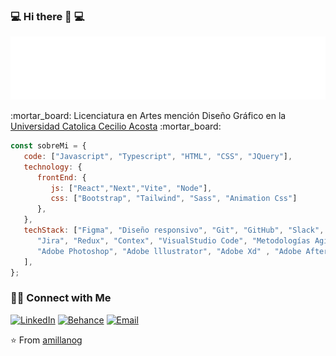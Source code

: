 ### :computer: Hi there 👋  :computer:
<img src="https://github.com/amillanog/amillanog/blob/34c8d46c73a0a351afdc522c14a8765eb9a20dd4/svg.svg"/>
<p>:mortar_board: Licenciatura en Artes mención Diseño Gráfico en la <a href="http://web.unicaedu.com/">Universidad Catolica Cecilio Acosta</a> :mortar_board:
</p>


```javascript
const sobreMi = {
   code: ["Javascript", "Typescript", "HTML", "CSS", "JQuery"],
   technology: {
      frontEnd: {
         js: ["React","Next","Vite", "Node"],
         css: ["Bootstrap", "Tailwind", "Sass", "Animation Css"]
      }, 
   },
   techStack: ["Figma", "Diseño responsivo", "Git", "GitHub", "Slack", 
      "Jira", "Redux", "Contex", "VisualStudio Code", "Metodologías Agile Scrum", 
      "Adobe Photoshop", "Adobe lllustrator", "Adobe Xd" , "Adobe After Effects", "Adobe Premiere Pro"
   ],   
};
```
<h3> 🤝🏻 Connect with Me </h3>
<a href="https://www.linkedin.com/in/alexander-millano-gonzalez-18632449" target="_blank"><img alt="LinkedIn" src="https://img.shields.io/badge/LinkedIn-@alexanderMillano-blue?style=flat&logo=linkedin"></a>
<a href="https://www.behance.net/alexander_millano" target="_blank"><img alt="Behance" src="https://img.shields.io/badge/Behance-@alexanderMillano-blue?style=flat&logo=behance"></a>
<a href="mailto:amillanog@gmail.com"><img alt="Email" src="https://img.shields.io/badge/Email-amillanog@gmail.com-red?style=flat&logo=gmail"></a>

⭐️ From [amillanog](https://www.github.com/amillanog)
